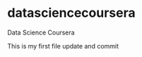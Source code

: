 datasciencecoursera
===================

Data Science Coursera

This is my first file update and commit
